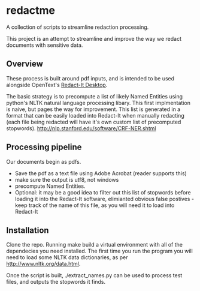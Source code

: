 # redactme
A collection of scripts to streamline redaction processing.

This project is an attempt to streamline and improve the way we redact documents with sensitive data. 

## Overview

These process is built around pdf inputs, and is intended to be used alongside OpenText's [Redact-It Desktop](http://www.opentext.com/what-we-do/products/enterprise-content-management/content-centric-applications/opentext-redact-it/opentext-redact-it-desktop).

The basic strategy is to precompute a list of likely Named Entities using python's NLTK natural language processing libary. This first implmentation is naive, but pages the way for improvement. This list is generated in a format that can be easily loaded into Redact-It when manually redacting (each file being redacted will have it's own custom list of precomputed stopwords). http://nlp.stanford.edu/software/CRF-NER.shtml

## Processing pipeline

Our documents begin as pdfs.
* Save the pdf as a text file using Adobe Acrobat (reader supports this)
* make sure the output is utf8, not windows 
* precompute Named Entities. 
* Optional: it may be a good idea to filter out this list of stopwords before loading it into the Redact-It software, elimianted obvious false postives - keep track of the name of this file, as you will need it to load into Redact-It


## Installation
Clone the repo. Running make build a virtual environment with all of the dependecies you need installed. The first time you run the program you will need to load some NLTK data dictionaries, as per http://www.nltk.org/data.html.

Once the script is built, ./extract_names.py can be used to process test files, and outputs the stopwords it finds. 
